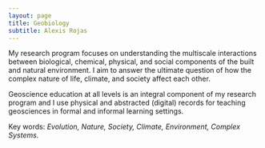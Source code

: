 ```yaml
---
layout: page
title: Geobiology
subtitle: Alexis Rojas
---
```

My research program focuses on understanding the multiscale interactions between biological, chemical, physical, and social components of the built and natural environment. I aim to answer the ultimate question of how the complex nature of life, climate, and society affect each other.

Geoscience education at all levels is an integral component of my research program and I use physical and abstracted (digital) records for teaching geosciences in formal and informal learning settings.

Key words: _Evolution, Nature, Society, Climate, Environment, Complex Systems._
